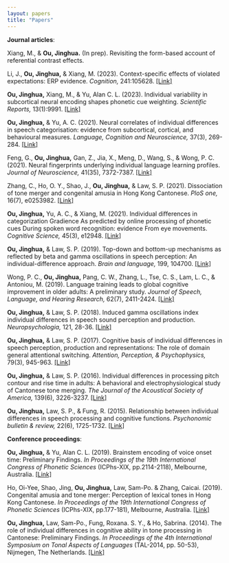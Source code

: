 ```yaml
---
layout: papers
title: "Papers"
---
```

**Journal articles**:

Xiang, M., & <strong>Ou, Jinghua.</strong> (In prep). Revisiting the form-based account of referential contrast effects.

Li, J., <strong>Ou, Jinghua,</strong> & Xiang, M. (2023). Context-specific effects of violated expectations: ERP evidence. <i>Cognition,</i> 241:105628. <a href="https://www.sciencedirect.com/science/article/pii/S0010027723002627?via%3Dihub">[Link]</a>

<strong>Ou, Jinghua,</strong> Xiang, M., & Yu, Alan C. L. (2023). Individual variability in subcortical neural encoding shapes phonetic cue weighting. <i>Scientific Reports,</i> 13(1):9991. <a href="https://www.nature.com/articles/s41598-023-37212-y">[Link]</a>

<strong>Ou, Jinghua,</strong> & Yu, A. C. (2021). Neural correlates of individual differences in speech categorisation: evidence from subcortical, cortical, and behavioural measures. <i>Language, Cognition and Neuroscience,</i> 37(3), 269-284. <a href="https://www.tandfonline.com/doi/abs/10.1080/23273798.2021.1980594">[Link]</a>

Feng, G., <strong>Ou, Jinghua,</strong> Gan, Z., Jia, X., Meng, D., Wang, S., & Wong, P. C. (2021). Neural fingerprints underlying individual language learning profiles. <i>Journal of Neuroscience,</i> 41(35), 7372-7387. <a href="https://www.jneurosci.org/content/jneuro/41/35/7372.full.pdf">[Link]</a>

Zhang, C., Ho, O. Y., Shao, J., <strong>Ou, Jinghua,</strong> & Law, S. P. (2021). Dissociation of tone merger and congenital amusia in Hong Kong Cantonese. <i>PloS one,</i> 16(7), e0253982. <a href="https://journals.plos.org/plosone/article?id=10.1371/journal.pone.0253982">[Link]</a>

<strong>Ou, Jinghua,</strong> Yu, A. C., & Xiang, M. (2021). Individual differences in categorization Gradience As predicted by online processing of phonetic cues During spoken word recognition: evidence From eye movements. <i>Cognitive Science,</i> 45(3), e12948. <a href="https://onlinelibrary.wiley.com/doi/pdf/10.1111/cogs.12948">[Link]</a>

<strong>Ou, Jinghua,</strong> & Law, S. P. (2019). Top-down and bottom-up mechanisms as reflected by beta and gamma oscillations in speech perception: An individual-difference approach. <i>Brain and language,</i> 199, 104700. <a href="https://doi.org/10.1016/j.bandl.2019.104700">[Link]</a>

Wong, P. C., <strong>Ou, Jinghua,</strong> Pang, C. W., Zhang, L., Tse, C. S., Lam, L. C., & Antoniou, M. (2019). Language training leads to global cognitive improvement in older adults: A preliminary study. <i>Journal of Speech, Language, and Hearing Research,</i> 62(7), 2411-2424. <a href="https://doi.org/10.1044/2019_JSLHR-L-18-0321">[Link]</a>

<strong>Ou, Jinghua,</strong> & Law, S. P. (2018). Induced gamma oscillations index individual differences in speech sound perception and production. <i>Neuropsychologia,</i> 121, 28-36. <a href="https://doi.org/10.1016/j.neuropsychologia.2018.10.028">[Link]</a>

<strong>Ou, Jinghua,</strong> & Law, S. P. (2017). Cognitive basis of individual differences in speech perception, production and representations: The role of domain general attentional switching. <i>Attention, Perception, & Psychophysics,</i> 79(3), 945-963. <a href="https://doi.org/10.3758/s13414-017-1283-z">[Link]</a>

<strong>Ou, Jinghua,</strong> & Law, S. P. (2016). Individual differences in processing pitch contour and rise time in adults: A behavioral and electrophysiological study of Cantonese tone merging. <i>The Journal of the Acoustical Society of America,</i> 139(6), 3226-3237. <a href="https://doi.org/10.1121/1.4954252">[Link]</a>

<strong>Ou, Jinghua,</strong> Law, S. P., & Fung, R. (2015). Relationship between individual differences in speech processing and cognitive functions. <i>Psychonomic bulletin & review,</i> 22(6), 1725-1732. <a href="https://doi.org/10.3758/s13423-015-0839-y">[Link]</a>

**Conference proceedings**:

<strong>Ou, Jinghua,</strong> & Yu, Alan C. L. (2019). Brainstem encoding of voice onset time: Preliminary Findings. <i>In Proceedings of the 19th International Congress of Phonetic Sciences</i> (ICPhs-XIX, pp.2114-2118), Melbourne, Australia. <a href="https://jhou27.github.io/research">[Link]</a>

Ho, Oi-Yee, Shao, Jing, <strong>Ou, Jinghua,</strong> Law, Sam-Po. & Zhang, Caicai. (2019). Congenital amusia and tone merger: Perception of lexical tones in Hong Kong Cantonese. <i>In Proceedings of the 19th International Congress of Phonetic Sciences</i> (ICPhs-XIX, pp.177-181), Melbourne, Australia. <a href="https://jhou27.github.io/research">[Link]</a>

<strong>Ou, Jinghua,</strong> Law, Sam-Po., Fung, Roxana. S. Y., & Ho, Sabrina. (2014). The role of individual differences in cognitive ability in tone processing in Cantonese: Preliminary Findings. <i>In Proceedings of the 4th International Symposium on Tonal Aspects of Languages</i> (TAL-2014, pp. 50-53), Nijmegen, The Netherlands. <a href="https://jhou27.github.io/research">[Link]</a>
